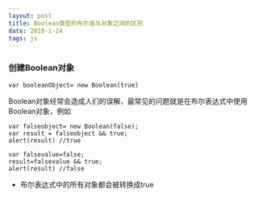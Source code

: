```yaml
---
layout: post
title: Boolean类型的布尔值与对象之间的区别
date: 2018-1-24
tags: js
---
```


### 创建Boolean对象

```
var booleanObject= new Boolean(true)
```

Boolean对象经常会造成人们的误解，最常见的问题就是在布尔表达式中使用Boolean对象，例如

```
var falseobject= new Boolean(false);
var result = falseobject && true;
alert(result) //true

var falsevalue=false;
result=falsevalue && true;
alert(result) //false
```

* 布尔表达式中的所有对象都会被转换成true
